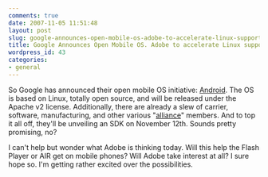 ```yaml
---
comments: true
date: 2007-11-05 11:51:48
layout: post
slug: google-announces-open-mobile-os-adobe-to-accelerate-linux-support
title: Google Announces Open Mobile OS. Adobe to accelerate Linux support?
wordpress_id: 43
categories:
- general
---
```


So Google has announced their open mobile OS initiative: [Android](http://www.openhandsetalliance.com/android_overview.html). The OS is based on Linux, totally open source, and will be released under the Apache v2 license. Additionally, there are already a slew of carrier, software, manufacturing, and other various "[alliance](http://www.openhandsetalliance.com)" members. And to top it all off, they'll be unveiling an SDK on November 12th. Sounds pretty promising, no?

I can't help but wonder what Adobe is thinking today. Will this help the Flash Player or AIR get on mobile phones? Will Adobe take interest at all? I sure hope so. I'm getting rather excited over the possibilities.
